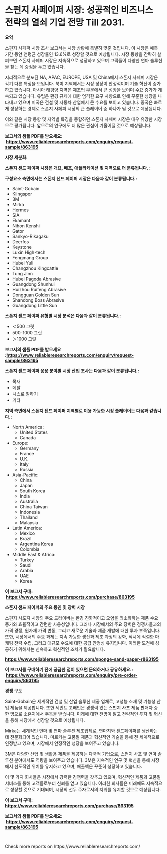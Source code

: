 <p><h1>스펀지 사페이퍼 시장: 성공적인 비즈니스 전략의 열쇠 기업 전망 Till 2031.</h1></p><p><strong>요약</strong></p>
<p><p>스펀지 사페퍼 시장 조사 보고서는 시장 상황에 특별히 맞춘 것입니다. 이 시장은 예측 기간 동안 연평균 성장률인 13.6%로 성장할 것으로 예상됩니다. 시장 동향을 간략히 살펴보면 스폰지 사페퍼 시장은 지속적으로 성장하고 있으며 고객들이 다양한 연마 솔루션을 찾는 데 중점을 두고 있습니다.</p><p>지리적으로 분포된 NA, APAC, EUROPE, USA 및 China에서 스폰지 사페퍼 시장은 각기 다른 특징을 보입니다. 북미 지역에서는 시장 성장이 안정적이며 기술 혁신이 증가하고 있습니다. 아시아 태평양 지역은 제조업 부문에서 큰 성장을 보이며 수요 증가가 계속되고 있습니다. 유럽은 환경 규제에 대한 엄격한 요구 사항으로 인해 꾸준한 성장을 나타내고 있으며 미국은 건설 및 자동차 산업에서 큰 수요를 보이고 있습니다. 중국은 빠르게 성장하는 경제로 스폰지 사페퍼 시장의 큰 플레이어 중 하나가 될 것으로 예상됩니다.</p><p>이와 같은 시장 동향 및 지역별 특징을 종합하면 스폰지 사페퍼 시장은 매우 유망한 시장으로 평가됩니다. 앞으로의 연구에도 더 많은 관심이 기울어질 것으로 예상됩니다.</p></p>
<p><strong>보고서의 샘플 PDF를 받으세요: &nbsp;<a href="https://www.reliableresearchreports.com/enquiry/request-sample/863195">https://www.reliableresearchreports.com/enquiry/request-sample/863195</a></strong></p>
<p><strong>시장 세분화:</strong></p>
<p><strong> 스폰지 샌드 페이퍼 시장은 개요, 배포, 애플리케이션 및 지역으로 더 분류됩니다. :</strong></p>
<p><strong>구성요소 측면에서는 스폰지 샌드 페이퍼 시장은 다음과 같이 분류됩니다.:</strong></p>
<p><ul><li>Saint-Gobain</li><li>Klingspor</li><li>3M</li><li>Mirka</li><li>Hermes</li><li>SIA</li><li>Ekamant</li><li>Nihon Kenshi</li><li>Gator</li><li>Sankyo-Rikagaku</li><li>Deerfos</li><li>Keystone</li><li>Luxin High-tech</li><li>Fengmang Group</li><li>Hubei Yuli</li><li>Changzhou Kingcattle</li><li>Tung Jinn</li><li>Hubei Pagoda Abrasive</li><li>Guangdong Shunhui</li><li>Huizhou Ruifeng Abrasive</li><li>Dongguan Golden Sun</li><li>Shandong Boss Abrasive</li><li>Guangdong Little Sun</li></ul></p>
<p><strong> 스폰지 샌드 페이퍼 유형별 시장 분석은 다음과 같이 분류됩니다.:</strong></p>
<p><ul><li>＜500 그릿</li><li>500-1000 그릿</li><li>＞1000 그릿</li></ul></p>
<p><strong>보고서의 샘플 PDF를 받으세요 :<a href="https://www.reliableresearchreports.com/enquiry/request-sample/863195">https://www.reliableresearchreports.com/enquiry/request-sample/863195</a></strong></p>
<p><strong> 스폰지 샌드 페이퍼 응용 분야별 시장 산업 조사는 다음과 같이 분류됩니다.:</strong></p>
<p><ul><li>목재</li><li>메탈</li><li>니스로 칠하기</li><li>기타</li></ul></p>
<p><strong>지역 측면에서 스폰지 샌드 페이퍼 지역별로 이용 가능한 시장 플레이어는 다음과 같습니다.:</strong></p>
<p><ul>
    <li>
        North America:
        <ul>
            <li>United States</li>
            <li>Canada</li>
        </ul>
    </li>
    <li>
        Europe:
        <ul>
            <li>Germany</li>
            <li>France</li>
            <li>U.K.</li>
            <li>Italy</li>
            <li>Russia</li>
        </ul>
    </li>
    <li>
        Asia-Pacific:
        <ul>
            <li>China</li>
            <li>Japan</li>
            <li>South Korea</li>
            <li>India</li>
            <li>Australia</li>
            <li>China Taiwan</li>
            <li>Indonesia</li>
            <li>Thailand</li>
            <li>Malaysia</li>
        </ul>
    </li>
    <li>
        Latin America:
        <ul>
            <li>Mexico</li>
            <li>Brazil</li>
            <li>Argentina Korea</li>
            <li>Colombia</li>
        </ul>
    </li>
    <li>
        Middle East & Africa:
        <ul>
            <li>Turkey</li>
            <li>Saudi</li>
            <li>Arabia</li>
            <li>UAE</li>
            <li>Korea</li>
        </ul>
    </li>
    </ul></p>
<p><strong>이 보고서 구매: &nbsp;<a href="https://www.reliableresearchreports.com/purchase/863195">https://www.reliableresearchreports.com/purchase/863195</a></strong></p>
<p><strong>스폰지 샌드 페이퍼의 주요 동인 및 장벽 시장</strong></p>
<p><p>스펀지 사포지 시장의 주요 드라이버는 환경 친화적이고 오염을 최소화하는 제품 수요 증가와 효율적이고 간편한 사용성입니다. 그러나 시장에서의 주요 장벽은 경쟁사들과의 가격 경쟁, 원자재 가격 변동, 그리고 새로운 기술과 제품 개발에 대한 투자 부족입니다. 또한, 시장에서의 주요 과제는 지속 가능한 생산과 제조 과정의 강화, 적시에 적절한 마케팅 전략 수립, 그리고 대규모 수요에 대한 공급 안정성 유지입니다. 이러한 도전에 성공하기 위해서는 신속하고 혁신적인 조치가 필요합니다.</p></p>
<p><strong><a href="https://www.reliableresearchreports.com/sponge-sand-paper-r863195">https://www.reliableresearchreports.com/sponge-sand-paper-r863195</a></strong></p>
<p><strong>이 보고서를 구매하기 전에 궁금한 점이 있으면 문의하거나 공유하세요.: &nbsp;<a href="https://www.reliableresearchreports.com/enquiry/pre-order-enquiry/863195">https://www.reliableresearchreports.com/enquiry/pre-order-enquiry/863195</a></strong></p>
<p><strong>경쟁 구도</strong></p>
<p><p>Saint-Gobain은 세계적인 건설 및 산업 솔루션 제공 업체로, 고성능 소재 및 기능성 산업 제품을 제공합니다. 또한 세인트 고배인은 경쟁력 있는 스펀지 사포 제품 판매자 중 한 명으로 소혼지에서 주목을 받습니다. 미래에 대한 전망이 밝고 전략적인 투자 및 혁신을 통해 시장에서 성장할 것으로 예상됩니다.</p><p>Mirka는 세계적인 연마 및 연마 솔루션 제조업체로, 연마지와 샌드페이퍼를 생산하는 데 전문화되어 있습니다. 미르카는 고품질 제품과 혁신적인 기술을 통해 전 세계적으로 인정받고 있으며, 시장에서 안정적인 성장을 보여주고 있습니다.</p><p>3M은 다양한 산업 및 생활용 제품을 제공하는 다국적 기업으로, 스펀지 사포 및 연마 솔루션 분야에서도 역량을 보여주고 있습니다. 3M은 지속적인 연구 및 혁신을 통해 시장에서 선도적인 위치를 유지하고 있으며, 매출액은 꾸준히 성장하고 있습니다.</p><p>이 몇 가지 회사들은 시장에서 강력한 경쟁력을 갖추고 있으며, 혁신적인 제품과 고품질 서비스를 통해 고객들로부터 신뢰를 얻고 있습니다. 이러한 회사들은 미래에도 지속적으로 성장할 것으로 기대되며, 시장의 선두 주자로서의 지위를 유지할 것으로 예상됩니다.</p></p>
<p><strong>이 보고서 구매: &nbsp; <a href="https://www.reliableresearchreports.com/purchase/863195">https://www.reliableresearchreports.com/purchase/863195</a></strong></p>
<p><strong>보고서의 샘플 PDF를 받으세요: &nbsp;<a href="https://www.reliableresearchreports.com/enquiry/request-sample/863195">https://www.reliableresearchreports.com/enquiry/request-sample/863195</a></strong><strong></strong></p>
<p>&nbsp;</p>
<p>Check more reports on https://www.reliableresearchreports.com/</p>